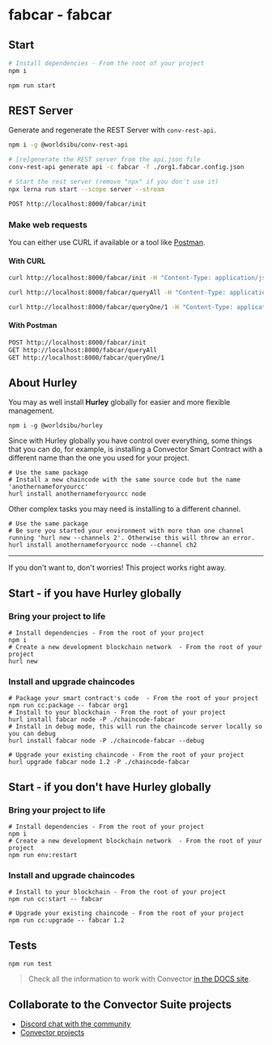 # fabcar - fabcar

## Start

```bash
# Install dependencies - From the root of your project
npm i

npm run start
```

## REST Server

Generate and regenerate the REST Server with `conv-rest-api`.

```bash
npm i -g @worldsibu/conv-rest-api

# [re]generate the REST server from the api.json file
conv-rest-api generate api -c fabcar -f ./org1.fabcar.config.json

# Start the rest server (remove "npx" if you don't use it)
npx lerna run start --scope server --stream

POST http://localhost:8000/fabcar/init
```

### Make web requests

You can either use CURL if available or a tool like [Postman](https://www.getpostman.com/).

#### With CURL

```bash
curl http://localhost:8000/fabcar/init -H "Content-Type: application/json" --request POST

curl http://localhost:8000/fabcar/queryAll -H "Content-Type: application/json" --request GET

curl http://localhost:8000/fabcar/queryOne/1 -H "Content-Type: application/json" --request GET
```

#### With Postman
```bash
POST http://localhost:8000/fabcar/init
GET http://localhost:8000/fabcar/queryAll
GET http://localhost:8000/fabcar/queryOne/1
```

## About Hurley

You may as well install **Hurley** globally for easier and more flexible management. 

`npm i -g @worldsibu/hurley`

Since with Hurley globally you have control over everything, some things that you can do, for example, is installing a Convector Smart Contract with a different name than the one you used for your project.

```
# Use the same package
# Install a new chaincode with the same source code but the name 'anothernameforyourcc'
hurl install anothernameforyourcc node
```

Other complex tasks you may need is installing to a different channel.

```
# Use the same package
# Be sure you started your environment with more than one channel running 'hurl new --channels 2'. Otherwise this will throw an error.
hurl install anothernameforyourcc node --channel ch2
```

---

If you don't want to, don't worries! This project works right away.

## Start - if you have Hurley globally

### Bring your project to life 

```
# Install dependencies - From the root of your project
npm i
# Create a new development blockchain network  - From the root of your project
hurl new
```

###  Install and upgrade chaincodes

```
# Package your smart contract's code  - From the root of your project
npm run cc:package -- fabcar org1
# Install to your blockchain - From the root of your project
hurl install fabcar node -P ./chaincode-fabcar
# Install in debug mode, this will run the chaincode server locally so you can debug
hurl install fabcar node -P ./chaincode-fabcar --debug

# Upgrade your existing chaincode - From the root of your project
hurl upgrade fabcar node 1.2 -P ./chaincode-fabcar
```

## Start - if you don't have Hurley globally

### Bring your project to life 

```
# Install dependencies - From the root of your project
npm i
# Create a new development blockchain network  - From the root of your project
npm run env:restart
```

###  Install and upgrade chaincodes

```
# Install to your blockchain - From the root of your project
npm run cc:start -- fabcar

# Upgrade your existing chaincode - From the root of your project
npm run cc:upgrade -- fabcar 1.2
```

## Tests

```
npm run test
```

> Check all the information to work with Convector <a href="https://worldsibu.github.io/convector" target="_blank">in the DOCS site</a>.

## Collaborate to the Convector Suite projects

* <a href="https://discord.gg/twRwpWt" target="_blank">Discord chat with the community</a>
* <a href="https://github.com/worldsibu" target="_blank">Convector projects</a>
